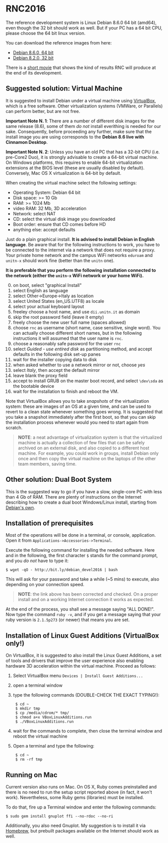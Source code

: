 RNC2016
=======

The reference development system is Linux Debian 8.6.0 64 bit (amd64), even though the 32 bit should work as well. But if your PC has a 64 bit CPU, please choose the 64 bit linux version.

You can download the reference images from here:

* [Debian 8.6.0, 64 bit](http://cdimage.debian.org/debian-cd/current-live/amd64/iso-hybrid/debian-live-8.6.0-amd64-cinnamon-desktop.iso)
* [Debian 8.2.0, 32 bit](http://cdimage.debian.org/debian-cd/current-live/i386/iso-hybrid/debian-live-8.6.0-i386-cinnamon-desktop.iso)

There is a [short movie](http://vimeo.com/77040275) that shows the kind of results RNC will produce at the end of its development.

Suggested solution: Virtual Machine
-----------------------------------

It is suggested to install Debian under a virtual machine using [VirtualBox](http://www.virtualbox.org), which is a free software. 
Other virtualization systems (VMWare, or Parallels) can perform better, but are not free.

**Important Note N. 1**: There are a number of different disk images for the same release (8.6), some of them *do not* install everithing is needed for our sake. Consequently,
before proceeding any further, make sure that the install image you are using corresponds to the **Debian 8.6 live with Cinnamon Desktop**.

**Important Note N. 2**: Unless you have an old PC that has a 32-bit CPU (i.e. pre-Core2 Duo), it is strongly advisable to create a 64-bit virtual machine. 
On Windows platforms, this requires to enable 64-bit virtualization extensions at the BIOS level (these are usually disabled by default). 
Conversely, Mac OS X virtualization is 64-bit by default.

When creating the virtual machine select the following settings:

* Operating System: Debian 64 bit
* Disk space: >= 10 Gb
* RAM: >= 1024 Mb
* video RAM: 32 Mb, 3D acceleration
* Network: select NAT
* CD: select the virtual disk image you downloaded
* Boot order: ensure that CD comes before HD
* anything else: accept defaults

Just do a plain graphical install. **It is advised to install Debian in English language**. Be aware that for the following instructions to work, you have to be connected to the internet via a network that does not require a proxy. Your private home network and the campus WiFi networks `eduroam` and `unitn-x` should work fine (better than the `unitn` one).

**It is preferable that you perform the following installation connected to the network (either the `unitn-x` WiFi network or your home WiFi).**

0. on boot, select "graphical Install"
1. select English as language
2. select Other->Europe->Italy as location
3. select United States (en_US.UTF8) as locale
4. select your actual keyboard layout
5. freeley choose a host name, and use `dii.unitn.it` as domain
6. skip the root password field (leave it empty)
7. freely choose the new user full name (spaces allowed)
8. choose `rnc` as username (short name, case sensitive, single word). You can actually choose different short names, but in the following instructions it will assumed that the user name is `rnc`.
9. choose a reasonably safe password for the user `rnc`
10. select *Guided - use entired disk* as partitioning method, and accept defaults in the following disk set-up panes
11. wait for the installer copying data to disk
12. when asked whether to use a network mirror or not, choose *yes*
13. select *Italy*, then accept the default mirror
14. leave blank the proxy field
15. accept to install GRUB on the master boot record, and select `\dev\sda` as the bootable device
16. wait for the installation to finish and reboot the VM.

Note that VirtualBox allows you to take *snapshots* of the virtualization system: these are images of an OS at a given time, and can be used to revert to a clean state whenever something goes wrong. It is suggested that you take a snapshot immediately after the first boot, so that you can skip the installation process whenever would you need to start again from scratch.

> **NOTE**: a neat advantage of virtualization system is that the virtualized machine is actually a collection of few files that can be safely archived on an external disk, and also copied to a different host machine. For example, you could work in groups, install Debian only once and then copy the virtual machine on the laptops of the other team members, saving time.


Other solution: Dual Boot System
--------------------------------

This is the suggested way to go if you have a slow, single-core PC with less than 4 Gb of RAM. There are plenty of instructions on the Internet describing how to create a dual boot Windows/Linux install, starting from [Debian's own](http://www.debian.org/releases/stable).



Installation of prerequisites
-----------------------------

Most of the operations will be done in a terminal, or console, application. Open it from `Applications->Accessories->Terminal`.

Execute the following command for installing the needed software. Here and in the following, the first character `$` stands for the command prompt, and you *do not* have to type it:

    $ wget -qO - http://bit.ly/debian_devel2016 | bash
    
This will ask for your password and take a while (~5 mins) to execute, also depending on your connection speed.

> **NOTE**: the link above has been corrected and checked. On a proper install and on a working Internet connection it works as expected.

At the end of the process, you shall see a message saying "ALL DONE!". Now type the command `ruby -v`, and if you get a message saying that
your ruby  version is `2.1.5p273` (or newer) that means you are set.


Installation of Linux Guest Additions (VirtualBox only!)
--------------------------------------------------------

On VirtualBox, it is suggested to also install the Linux Guest Additions, a set of tools and drivers that improve the user experience also enabling hardware 3D acceleration within the virtual machine. Proceed as follows:

  1. Select VirtualBox menu `Devices | Install Guest Additions...`
  2. open a terminal window
  3. type the following commands (DOUBLE-CHECK THE EXACT TYPING!):
  
          $ cd ~
          $ mkdir tmp
          $ cp /media/cdrom/* tmp/
          $ chmod a+x VBoxLinuxAdditions.run
          $ ./VBoxLinuxAdditions.run
  
  4. wait for the commands to complete, then close the terminal window and 
     reboot the virtual machine
  5. Open a terminal and type the following:
  
          $ cd ~
          $ rm -rf tmp
          

Running on Mac
--------------

Current version also runs on Mac. On OS X, Ruby comes preinstalled and there is no need to run the setup script reported above (in fact, it won't work). Nevertheless, some Ruby gems (libraries) must be installed. 

To do that, fire up a Terminal window and enter the following commands:

    $ sudo gem install gnuplot ffi --no-rdoc --no-ri
    
Additionally, you also need Gnuplot. My suggestion is to install it via [Homebrew](http://brew.sh), but prebuilt packages available on the Internet should work as well.
